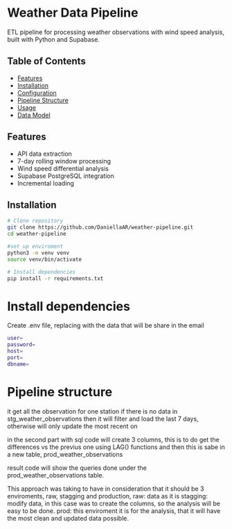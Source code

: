 # Weather Data Pipeline

ETL pipeline for processing weather observations with wind speed analysis, built with Python and Supabase.

## Table of Contents
- [Features](#-features)
- [Installation](#-installation)
- [Configuration](#-configuration)
- [Pipeline Structure](#-pipeline-structure)
- [Usage](#-usage)
- [Data Model](#-data-model)

## Features
- API data extraction
- 7-day rolling window processing
- Wind speed differential analysis
- Supabase PostgreSQL integration
- Incremental loading

##  Installation
```bash
# Clone repository
git clone https://github.com/DaniellaAR/weather-pipeline.git
cd weather-pipeline

#set up enviroment 
python3 -m venv venv
source venv/bin/activate

# Install dependencies
pip install -r requirements.txt
```

# Install dependencies
Create .env file, replacing with the data that will be share in the email
```bash
user=
password=
host=
port=
dbname=
```

# Pipeline structure

it get all the observation for one station 
if there is no data in stg_weather_observations then it will filter and load the last 7 days, otherwise will only update the most recent on 

in the second part with sql code will create 3 columns, this is to do get the differences vs the previus one using LAG() functions 
and then this is sabe in a new table, prod_weather_observations

result code will show the queries done under the prod_weather_observations table. 

This approach was taking to have in consideration that it should be 3 enviroments, raw, stagging and production, 
raw: data as it is 
stagging: modify data, in this case was to create the columns, so the analysis will be easy to be done. 
prod: this enviroment it is for the analysis, that it will have the most clean and updated data possible. 










